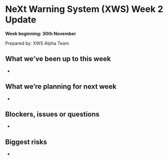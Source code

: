 # NeXt Warning System (XWS) Week 2 Update
**Week beginning: 30th November** 

Prepared by: XWS Alpha Team

## What we’ve been up to this week

* 

## What we’re planning for next week

* 

## Blockers, issues or questions

* 

## Biggest risks

* 
